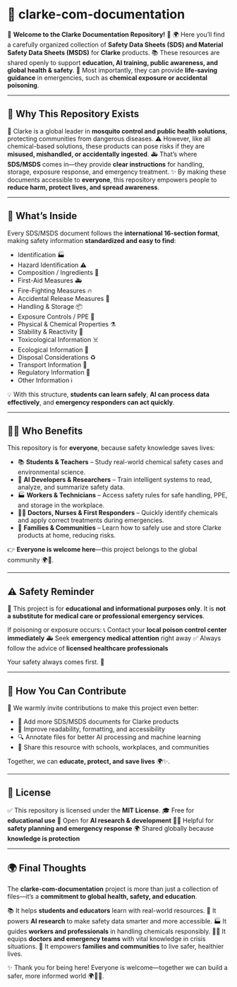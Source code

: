 # 📘 clarke-com-documentation

🎉 **Welcome to the Clarke Documentation Repository!** 🎉
🌍 Here you’ll find a carefully organized collection of **Safety Data Sheets (SDS) and Material Safety Data Sheets (MSDS)** for **Clarke** products.
📚 These resources are shared openly to support **education, AI training, public awareness, and global health & safety**.
💙 Most importantly, they can provide **life-saving guidance** in emergencies, such as **chemical exposure or accidental poisoning**.

---

## 🌟 Why This Repository Exists

🦟 Clarke is a global leader in **mosquito control and public health solutions**, protecting communities from dangerous diseases.
⚠️ However, like all chemical-based solutions, these products can pose risks if they are **misused, mishandled, or accidentally ingested**.
🚑 That’s where **SDS/MSDS** comes in—they provide **clear instructions** for handling, storage, exposure response, and emergency treatment.
✨ By making these documents accessible to **everyone**, this repository empowers people to **reduce harm, protect lives, and spread awareness**.

---

## 📑 What’s Inside

Every SDS/MSDS document follows the **international 16-section format**, making safety information **standardized and easy to find**:

- Identification 🏭
- Hazard Identification ⚠️
- Composition / Ingredients 🧪
- First-Aid Measures 🚑
- Fire-Fighting Measures 🔥
- Accidental Release Measures 🧹
- Handling & Storage 📦
- Exposure Controls / PPE 🥽
- Physical & Chemical Properties ⚗️
- Stability & Reactivity 🔄
- Toxicological Information ☠️
- Ecological Information 🌱
- Disposal Considerations ♻️
- Transport Information 🚛
- Regulatory Information 📜
- Other Information ℹ️

💡 With this structure, **students can learn safely**, **AI can process data effectively**, and **emergency responders can act quickly**.

---

## 👩‍🎓 Who Benefits

This repository is for **everyone**, because safety knowledge saves lives:

- 📚 **Students & Teachers** – Study real-world chemical safety cases and environmental science.
- 🤖 **AI Developers & Researchers** – Train intelligent systems to read, analyze, and summarize safety data.
- 🏭 **Workers & Technicians** – Access safety rules for safe handling, PPE, and storage in the workplace.
- 🧑‍⚕️ **Doctors, Nurses & First Responders** – Quickly identify chemicals and apply correct treatments during emergencies.
- 🏡 **Families & Communities** – Learn how to safely use and store Clarke products at home, reducing risks.

👉 **Everyone is welcome here**—this project belongs to the global community 🌍💙.

---

## ⚠️ Safety Reminder

🚨 This project is for **educational and informational purposes only**.
It is **not a substitute for medical care or professional emergency services**.

If poisoning or exposure occurs:
📞 Contact your **local poison control center immediately**
🚑 Seek **emergency medical attention** right away
✅ Always follow the advice of **licensed healthcare professionals**

Your safety always comes first. 💙

---

## 🤝 How You Can Contribute

🙌 We warmly invite contributions to make this project even better:

- 📂 Add more SDS/MSDS documents for Clarke products
- 📝 Improve readability, formatting, and accessibility
- 🔍 Annotate files for better AI processing and machine learning
- 📢 Share this resource with schools, workplaces, and communities

Together, we can **educate, protect, and save lives** 🌍✨.

---

## 📜 License

✅ This repository is licensed under the **MIT License**.
🎓 Free for **educational use**
🤖 Open for **AI research & development**
🧑‍⚕️ Helpful for **safety planning and emergency response**
🌍 Shared globally because **knowledge is protection**

---

## 🌍 Final Thoughts

The **clarke-com-documentation** project is more than just a collection of files—it’s a **commitment to global health, safety, and education**.

📚 It helps **students and educators** learn with real-world resources.
🤖 It powers **AI research** to make safety data smarter and more accessible.
🏭 It guides **workers and professionals** in handling chemicals responsibly.
🧑‍⚕️ It equips **doctors and emergency teams** with vital knowledge in crisis situations.
🏡 It empowers **families and communities** to live safer, healthier lives.

✨ Thank you for being here! Everyone is welcome—together we can build a safer, more informed world 🌍🙏💙.
